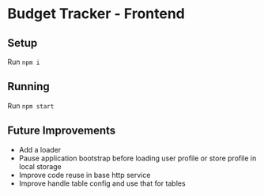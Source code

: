# Budget Tracker - Frontend

## Setup

Run `npm i`

## Running

Run `npm start`

## Future Improvements

* Add a loader
* Pause application bootstrap before loading user profile or store profile in local storage
* Improve code reuse in base http service
* Improve handle table config and use that for tables
